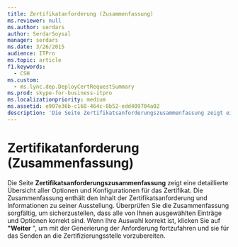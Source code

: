 ```yaml
---
title: Zertifikatanforderung (Zusammenfassung)
ms.reviewer: null
ms.author: serdars
author: SerdarSoysal
manager: serdars
ms.date: 3/26/2015
audience: ITPro
ms.topic: article
f1.keywords:
  - CSH
ms.custom:
  - ms.lync.dep.DeployCertRequestSummary
ms.prod: skype-for-business-itpro
ms.localizationpriority: medium
ms.assetid: e907e36b-c168-464c-8b52-edd409704a02
description: 'Die Seite Zertifikatsanforderungszusammenfassung zeigt eine detaillierte Übersicht aller Optionen und Konfigurationen für das Zertifikat. Die Zusammenfassung enthält den Inhalt der Zertifikatsanforderung und Informationen zu seiner Ausstellung. Überprüfen Sie die Zusammenfassung sorgfältig, um sicherzustellen, dass alle von Ihnen ausgewählten Einträge und Optionen korrekt sind. Wenn Ihre Auswahl korrekt ist, klicken Sie auf "Weiter", um mit der Generierung der Anforderung fortzufahren und sie für das Senden an die Zertifizierungsstelle vorzubereiten.'
---
```


# <a name="certificate-request-summary"></a>Zertifikatanforderung (Zusammenfassung)
 
Die Seite **Zertifikatsanforderungszusammenfassung** zeigt eine detaillierte Übersicht aller Optionen und Konfigurationen für das Zertifikat. Die Zusammenfassung enthält den Inhalt der Zertifikatsanforderung und Informationen zu seiner Ausstellung. Überprüfen Sie die Zusammenfassung sorgfältig, um sicherzustellen, dass alle von Ihnen ausgewählten Einträge und Optionen korrekt sind. Wenn Ihre Auswahl korrekt ist, klicken Sie auf **"Weiter** ", um mit der Generierung der Anforderung fortzufahren und sie für das Senden an die Zertifizierungsstelle vorzubereiten.
  

